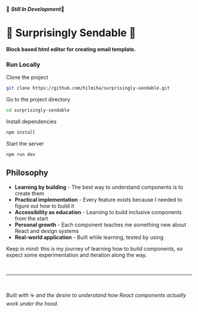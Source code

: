 
🚧 ***Still In Development***🚧

# 🚧 Surprisingly Sendable 🚧 

**Block based html editor for creating email template.**

### Run Locally

Clone the project

```bash
git clone https://github.com/hilmiha/surprisingly-sendable.git
```

Go to the project directory

```bash
cd surprisingly-sendable
```

Install dependencies

```bash
npm install
```

Start the server

```bash
npm run dev
```

## Philosophy

- **Learning by building** - The best way to understand components is to create them
- **Practical implementation** - Every feature exists because I needed to figure out how to build it
- **Accessibility as education** - Learning to build inclusive components from the start
- **Personal growth** - Each component teaches me something new about React and design systems
- **Real-world application** - Built while learning, tested by using

Keep in mind: this is my journey of learning how to build components, so expect some experimentation and iteration along the way.

&nbsp;
 
---
&nbsp;

*Built with* ☕ *and the desire to understand how React components actually work under the hood.*
